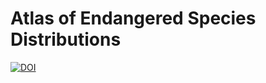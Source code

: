 # Atlas of Endangered Species Distributions


[![DOI](https://zenodo.org/badge/183479025.svg)](https://zenodo.org/badge/latestdoi/183479025)
